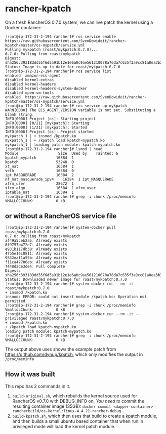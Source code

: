 # rancher-kpatch

On a fresh RancherOS 0.7.0 system, we can live patch the kernel using a Docker container:

```
[root@ip-172-31-2-194 rancher]# ros service enable https://raw.githubusercontent.com/SvenDowideit/rancher-kpatch/master/os-mypatch/service.yml
Pulling mykpatch (roast/mykpatch:0.7.0)...
0.7.0: Pulling from roast/mykpatch
Digest: sha256:393183dd55f6d5a91b12e1e6a0c9ae561210078a76da7c635f3a9cc81a0ea3b3
Status: Image is up to date for roast/mykpatch:0.7.0
[root@ip-172-31-2-194 rancher]# ros service list
enabled  amazon-ecs-agent
disabled kernel-extras
disabled kernel-headers
disabled kernel-headers-system-docker
disabled open-vm-tools
enabled  https://raw.githubusercontent.com/SvenDowideit/rancher-kpatch/master/os-mypatch/service.yml
[root@ip-172-31-2-194 rancher]# ros service up mykpatch
WARN[0000] The ECS_AGENT_VERSION variable is not set. Substituting a blank string.
INFO[0000] Project [os]: Starting project
INFO[0000] [0/21] [mykpatch]: Starting
INFO[0000] [1/21] [mykpatch]: Started
INFO[0000] Project [os]: Project started
mykpatch_1 | + insmod /kpatch.ko
mykpatch_1 | + /kpatch load kpatch-mypatch.ko
mykpatch_1 | loading patch module: kpatch-mypatch.ko
[root@ip-172-31-2-194 rancher]# lsmod | head
Module                  Size  Used by    Tainted: G
kpatch_mypatch         16384  1
kpatch                 53248  0
xt_nat                 16384  1
veth                   16384  0
ipt_MASQUERADE         16384  2
nf_nat_masquerade_ipv4    16384  1 ipt_MASQUERADE
xfrm_user              28672  1
xfrm_algo              16384  1 xfrm_user
iptable_nat            16384  1
[root@ip-172-31-2-194 rancher]# grep -i chunk /proc/meminfo
VMALLOCCHUNK:          0 kB
```


## or without a RancherOS service file

```
[root@ip-172-31-2-194 rancher]# system-docker pull roast/mykpatch:0.7.0
0.7.0: Pulling from roast/mykpatch
af49a5ceb2a5: Already exists
8f9757b472e7: Already exists
e931b117db38: Already exists
47b5e16c0811: Already exists
9332eaf1a55b: Already exists
f11ca47706eb: Already exists
7448d2ce3de4: Pull complete
Digest: sha256:393183dd55f6d5a91b12e1e6a0c9ae561210078a76da7c635f3a9cc81a0ea3b3
Status: Downloaded newer image for roast/mykpatch:0.7.0
[root@ip-172-31-2-194 rancher]# system-docker run --rm -it roast/mykpatch:0.7.0
+ insmod /kpatch.ko
insmod: ERROR: could not insert module /kpatch.ko: Operation not permitted
[root@ip-172-31-2-194 rancher]# grep -i chunk /proc/meminfo
VmallocChunk:          0 kB
[root@ip-172-31-2-194 rancher]# system-docker run --rm -it --privileged roast/mykpatch:0.7.0 
+ insmod /kpatch.ko
+ /kpatch load kpatch-mypatch.ko
loading patch module: kpatch-mypatch.ko
[root@ip-172-31-2-194 rancher]# grep -i chunk /proc/meminfo                                  VMALLOCCHUNK:          0 kB
```

The output above uses shows the example patch from https://github.com/dynup/kpatch, which only modifies the output in `/proc/meminfo`

## How it was built

This repo has 2 commands in it.

1. `build-original.sh`, which rebuilds the kernel source used for RancherOS v0.7.0 with DEBUG_INFO on, 
   *You need to* commit the resulting container image (35GB): `docker commit <dapper-container> rancherbuild/os-kernel:linux-4.4.21-rancher-debug`
2. `build-kpatch.sh`, which then uses that build to create a kpatch module, and then builds a small ubuntu based container that when run in privileged mode will load the kernel patch module.
